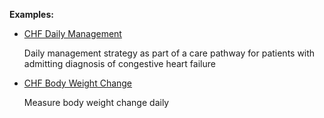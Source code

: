 **Examples:**

*   [CHF Daily Management](PlanDefinition-chf-daily-management.html)

    Daily management strategy as part of a care pathway for patients with admitting diagnosis of congestive heart failure

*   [CHF Body Weight Change](PlanDefinition-chf-bodyweight-change.html)

    Measure body weight change daily